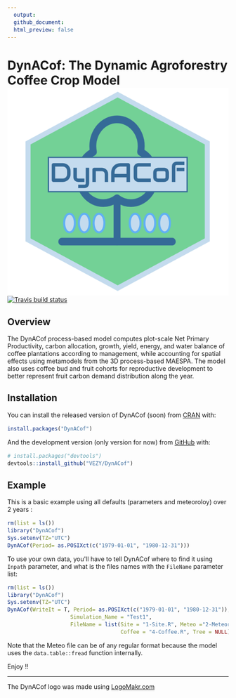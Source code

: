 ```yaml
---
  output:
  github_document:
  html_preview: false
---
```


<!-- README.md is generated from README.Rmd. Please edit that file -->


  
# DynACof: The Dynamic Agroforestry Coffee Crop Model <img src="man/figures/logo.png" align="right" />

[![Travis build status](https://travis-ci.com/VEZY/DynACof.svg?branch=master)](https://travis-ci.org/VEZY/DynACof)  

## Overview

The DynACof process-based model computes plot-scale Net Primary Productivity, carbon allocation, growth, yield,
energy, and water balance of coffee plantations according to management, while accounting for spatial effects using
metamodels from the 3D process-based MAESPA. The model also uses coffee bud and fruit cohorts for reproductive
development to better represent fruit carbon demand distribution along the year.

## Installation

You can install the released version of DynACof (soon) from [CRAN](https://CRAN.R-project.org) with:

``` r
install.packages("DynACof")
```

And the development version (only version for now) from [GitHub](https://github.com/) with:

``` r
# install.packages("devtools")
devtools::install_github("VEZY/DynACof")
```
## Example

This is a basic example using all defaults (parameters and meteoroloy) over 2 years :


```r
rm(list = ls())
library("DynACof")
Sys.setenv(TZ="UTC")
DynACof(Period= as.POSIXct(c("1979-01-01", "1980-12-31")))
```

To use your own data, you'll have to tell DynACof where to find it using `Inpath` parameter, and what is the 
files names with the `FileName` parameter list:  

```r
rm(list = ls())
library("DynACof")
Sys.setenv(TZ="UTC")
DynACof(WriteIt = T, Period= as.POSIXct(c("1979-01-01", "1980-12-31")),Inpath = "1-Input/Aquiares/",
                    Simulation_Name = "Test1",
                    FileName = list(Site = "1-Site.R", Meteo ="2-Meteorology.txt", Soil = "3-Soil.R",
                                    Coffee = "4-Coffee.R", Tree = NULL))
```
  
Note that the Meteo file can be of any regular format because the 
model uses the `data.table::fread` function internally.

Enjoy !!

---
The DynACof logo was made using <a href="http://logomakr.com" title="Logo Makr">LogoMakr.com</a> 



